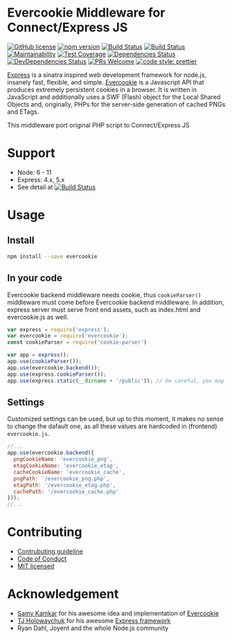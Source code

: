 # Evercookie Middleware for Connect/Express JS

[![GitHub license](https://img.shields.io/badge/license-MIT-blue.svg)]()
[![npm version](https://img.shields.io/npm/v/evercookie.svg?style=flat)](https://www.npmjs.com/package/evercookie)
[![Build Status](https://travis-ci.org/truongsinh/node-evercookie.svg?branch=master)](https://travis-ci.org/truongsinh/node-evercookie)
[![Build Status](https://api.cirrus-ci.com/github/truongsinh/node-evercookie.svg)](https://cirrus-ci.com/github/truongsinh/node-evercookie)
[![Maintainability](https://api.codeclimate.com/v1/badges/7fc8c5c2a043171b8a82/maintainability)](https://codeclimate.com/github/truongsinh/node-evercookie/maintainability)
[![Test Coverage](https://api.codeclimate.com/v1/badges/7fc8c5c2a043171b8a82/test_coverage)](https://codeclimate.com/github/truongsinh/node-evercookie/test_coverage)
[![Dependencies Status](https://david-dm.org/truongsinh/node-evercookie.svg)](https://david-dm.org/truongsinh/node-evercookie)
[![DevDependencies Status](https://david-dm.org/truongsinh/node-evercookie/dev-status.svg)](https://david-dm.org/truongsinh/node-evercookie?type=dev)
[![PRs Welcome](https://img.shields.io/badge/PRs-welcome-brightgreen.svg)]()
[![code style: prettier](https://img.shields.io/badge/code_style-prettier-ff69b4.svg?style=flat-square)](https://github.com/prettier/prettier)

[Express](http://expressjs.com) is a sinatra inspired web development framework for node.js, insanely fast, flexible, and simple.
[Evercookie](http://samy.pl/evercookie/) is a Javascript API that produces extremely persistent cookies in a browser.
It is written in JavaScript and additionally uses a SWF (Flash) object for the Local Shared Objects and,
originally, PHPs for the server-side generation of cached PNGs and ETags.

This middleware port original PHP script to Connect/Express JS

# Support
- Node: 6 - 11
- Express: 4.x, 5.x
- See detail at [![Build Status](https://api.cirrus-ci.com/github/truongsinh/node-evercookie.svg)](https://cirrus-ci.com/github/truongsinh/node-evercookie)

# Usage

## Install
```bash
npm install --save evercookie
```

## In your code
Evercookie backend middleware needs cookie, thus `cookieParser()` middleware must come before Evercookie backend middleware.
In addition, express server must serve front end assets, such as index.html and evercookie.js as well.
```js
var express = require('express');
var evercookie = require('evercookie');
const cookieParser = require('cookie-parser')

var app = express();
app.use(cookieParser());
app.use(evercookie.backend());
app.use(express.cookieParser());
app.use(express.static(__dirname + '/public')); // be careful, you may want to use path.join instead!
```

## Settings
Customized settings can be used, but up to this moment, it makes no sense to change the dafault one,
as all these values are hardcoded in (frontend) `evercookie.js`.
```js
//...
app.use(evercookie.backend({
  pngCookieName: 'evercookie_png',
  etagCookieName: 'evercookie_etag',
  cacheCookieName: 'evercookie_cache',
  pngPath: '/evercookie_png.php',
  etagPath: '/evercookie_etag.php',
  cachePath: '/evercookie_cache.php'
}));
//...
```

# Contributing
- [Contrubuting guideline](./CONTRIBUTING.md)
- [Code of Conduct](./CODE_OF_CONDUCT.md)
- [MIT licensed](./LICENSE)

# Acknowledgement
- [Samy Kamkar](https://github.com/samyk) for his awesome idea and implementation of [Evercookie](http://samy.pl/evercookie/)
- [TJ Holowaychuk](https://github.com/tj) for his awesome [Express framework](http://expressjs.com/)
- Ryan Dahl, Joyent and the whole Node.js community
